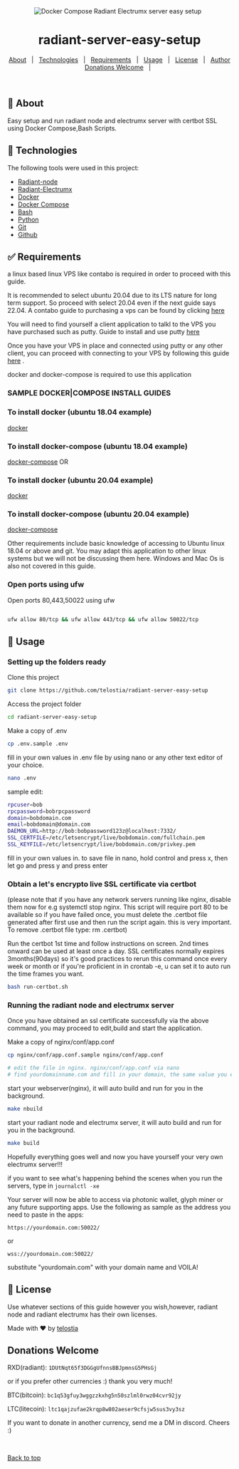 <div align="center" id="top"> 
  <img src="https://raw.githubusercontent.com/docker/compose/main/logo.png" alt="Docker Compose Radiant Electrumx server easy setup" />
  &#xa0;

</div>

<h1 align="center">radiant-server-easy-setup</h1>

<p align="center">
  <a href="#dart-about">About</a> &#xa0; | &#xa0; 
  <a href="#rocket-technologies">Technologies</a> &#xa0; | &#xa0;
  <a href="#white_check_mark-requirements">Requirements</a> &#xa0; | &#xa0;
  <a href="#checkered_flag-Usage">Usage</a> &#xa0; | &#xa0;
  <a href="#memo-license">License</a> &#xa0; | &#xa0;
  <a href="https://github.com/telostia" target="_blank">Author</a>
  <a href="#memo-license">Donations Welcome</a> &#xa0; | &#xa0;
</p>

<br>

## :dart: About ##

Easy setup and run radiant node and electrumx server with certbot SSL using Docker Compose,Bash Scripts.

## :rocket: Technologies ##

The following tools were used in this project:

- [Radiant-node](https://github.com/RadiantBlockchain-Community/radiant-node)
- [Radiant-Electrumx](https://github.com/RadiantBlockchain-Community/electrumx.git)
- [Docker](https://www.docker.com/)
- [Docker Compose](https://docs.docker.com/compose/overview/)
- [Bash](https://devhints.io/bash)
- [Python](https://www.python.org/)
- [Git](https://git-scm.com/)
- [Github](https://github.com)

## :white_check_mark: Requirements ##
  a linux based linux VPS like contabo is required in order to proceed with this guide.

  It is recommended to select ubuntu 20.04 due to its LTS nature for long term support. So proceed with select 20.04 even if the next guide says 22.04.
  A contabo guide to purchasing a vps can be found by clicking [here](https://medium.com/@vkttech/abo-contabo-cloud-vps-a-step-by-step-guide-0b115e07bf74)
  
  You will need to find yourself a client application to talkl to the VPS you have purchased such as putty. Guide to install and use putty [here](https://medium.com/@getstaked/how-to-connect-your-vps-via-ssh-by-using-putty-ac87c40999a5)

  Once you have your VPS in place and connected using putty or any other client, you can proceed with connecting to your VPS by following this guide [here](https://www.digitalocean.com/community/tutorials/initial-server-setup-with-ubuntu-20-04) .


  docker and docker-compose is required to use this application

### SAMPLE DOCKER|COMPOSE INSTALL GUIDES ###

### To install docker (ubuntu 18.04 example) ###
[docker](https://www.digitalocean.com/community/tutorials/how-to-install-and-use-docker-on-ubuntu-18-04)

### To install docker-compose (ubuntu 18.04 example) ###
[docker-compose](https://www.digitalocean.com/community/tutorials/how-to-install-docker-compose-on-ubuntu-18-04)
  OR
### To install docker (ubuntu 20.04 example) ###
[docker](https://www.digitalocean.com/community/tutorials/how-to-install-and-use-docker-on-ubuntu-20-04)

### To install docker-compose (ubuntu 20.04 example) ###
[docker-compose](https://www.digitalocean.com/community/tutorials/how-to-install-docker-compose-on-ubuntu-20-04)
  
  Other requirements include basic knowledge of accessing to Ubuntu linux 18.04 or above and git. You may adapt this application to other linux systems but
  we will not be discussing them here. Windows and Mac Os is also not covered in this guide.

### Open ports using ufw ###
 Open ports 80,443,50022 using ufw
```bash

ufw allow 80/tcp && ufw allow 443/tcp && ufw allow 50022/tcp
```

## :checkered_flag: Usage ##

### Setting up the folders ready ###
 Clone this project
```bash
git clone https://github.com/telostia/radiant-server-easy-setup
```

 Access the project folder
```bash
cd radiant-server-easy-setup
```

 Make a copy of .env 
```bash
cp .env.sample .env
```

 fill in your own values in .env file by using nano or any other text editor of your choice.
```bash
nano .env
```

 sample edit:
```bash
rpcuser=bob
rpcpassword=bobrpcpassword
domain=bobdomain.com
email=bobdomain@domain.com
DAEMON_URL=http://bob:bobpassword123z@localhost:7332/
SSL_CERTFILE=/etc/letsencrypt/live/bobdomain.com/fullchain.pem
SSL_KEYFILE=/etc/letsencrypt/live/bobdomain.com/privkey.pem
```
 fill in your own values in.
 to save file in nano, hold control and press x, then let go and press y and press enter


### Obtain a let's encrypto live SSL certificate via certbot ###

(please note that if you have any network servers running like nginx, disable them now for e.g systemctl stop nginx. This script will require port 80 to be available
so if you have failed once, you must delete the .certbot file generated after first use and then run the script again. this is very important. To remove .certbot file type: rm .certbot)

 Run the certbot 1st time and follow instructions on screen. 2nd times onward can be used at least once a day.
 SSL certificates normally expires 3months(90days) so it's good practices to rerun this command once every week or month or if you're proficient in 
 in crontab -e, u can set it to auto run the time frames you want.
```bash
bash run-certbot.sh
```

### Running the radiant node and electrumx server ###
  Once you have obtained an ssl certificate successfully via the above command, you may proceed to edit,build and start the application.

 Make a copy of nginx/conf/app.conf
```bash
cp nginx/conf/app.conf.sample nginx/conf/app.conf
```

```bash
# edit the file in nginx. nginx/conf/app.conf via nano 
# find yourdomainname.com and fill in your domain, the same value you entered earlier in .env file. there should be 5 locations.
```

 start your webserver(nginx), it will auto build and run for you in the background.
```bash
make nbuild
```

 start your radiant node and electrumx server, it will auto build and run for you in the background.
```bash
make build
```

Hopefully everything goes well and now you have yourself your very own electrumx server!!!

if you want to see what's happening behind the scenes when you run the servers, type in ```journalctl -xe```

Your server will now be able to access via photonic wallet, glyph miner or any future supporting apps.
Use the following as sample as the address you need to paste in the apps:
```
https://yourdomain.com:50022/
```
or 
```
wss://yourdomain.com:50022/
```
substitute "yourdomain.com" with your domain name and VOILA!


## :memo: License ##
Use whatever sections of this guide however you wish,however, radiant node and radiant electrumx has their own licenses.

Made with :heart: by <a href="https://github.com/telostia" target="_blank">telostia</a>

## Donations Welcome ##
RXD(radiant): ```1DUtNqt65f3DGGgUfnnsBBJpmnsG5PHsGj```

or if you prefer other currencies :) thank you very much!

BTC(bitcoin): ```bc1q53gfuy3wggzzkxhg5n50szlml0rwz04cvr92jy```

LTC(litecoin): ```ltc1qajzufae2krqp8w802aeser9cfsjw5sus3vy3sz```

If you want to donate in another currency, send me a DM in discord. Cheers :)

&#xa0;

<a href="#top">Back to top</a>